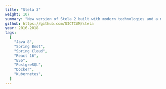 ```yaml
---
title: "Stela 3"
weight: 107
summary: "New version of Stela 2 built with modern technologies and a microservice architecture."
github: https://github.com/SICTIAM/stela
year: 2016-2018
tags:
  [
    "Java 8",
    "Spring Boot",
    "Spring Cloud",
    "React 16",
    "ES6",
    "PostgreSQL",
    "Docker",
    "Kubernetes",
  ]
---
```

